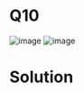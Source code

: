 # Q10
![image](https://github.com/user-attachments/assets/8e3380b7-897f-4f65-806e-14da4c079a8a)
![image](https://github.com/user-attachments/assets/b25677f8-d36f-4253-82dc-06a0137f7c42)

# Solution

